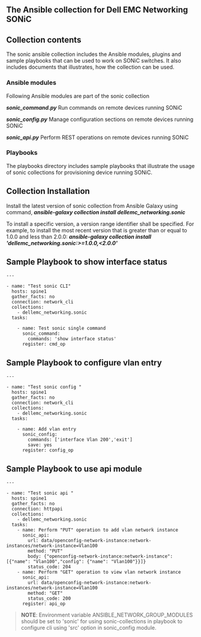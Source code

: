 ﻿> 

## The Ansible collection for Dell EMC Networking SONiC

## Collection contents
The sonic ansible collection includes the Ansible modules, plugins and sample playbooks that can be used to work on SONiC switches. It also includes documents that illustrates, how the collection can be used.

### Ansible modules
Following Ansible modules are part of the sonic collection

***sonic_command.py***
Run commands on remote devices running SONiC

***sonic_config.py***
Manage configuration sections on remote devices running SONiC
  
***sonic_api.py***
Perform REST operations on remote devices running SONiC

### Playbooks
The playbooks directory includes sample playbooks that illustrate the usage of sonic collections for provisioning
device running SONiC.

## Collection Installation
Install the latest version of sonic collection from Ansible Galaxy using command,
***ansible-galaxy collection install dellemc_networking.sonic***

To install a specific version,  a version range identifier shall be specified. For example, to install the most recent version that is greater than or equal to 1.0.0 and less than 2.0.0:
***ansible-galaxy collection install 'dellemc_networking.sonic:>=1.0.0,<2.0.0'***

## Sample Playbook to show interface status

    ---

    - name: "Test sonic CLI"
      hosts: spine1
      gather_facts: no
      connection: network_cli
      collections:
        - dellemc_networking.sonic
      tasks:

        - name: Test sonic single command
          sonic_command:
            commands: 'show interface status'
          register: cmd_op

## Sample Playbook to configure vlan entry
    
    ---

    - name: "Test sonic config "
      hosts: spine1
      gather_facts: no
      connection: network_cli
      collections:
        - dellemc_networking.sonic
      tasks:

        - name: Add vlan entry
          sonic_config:
            commands: ['interface Vlan 200','exit']
            save: yes
          register: config_op
 
## Sample Playbook to use api module

    ---

    - name: "Test sonic api "
      hosts: spine1
      gather_facts: no
      connection: httpapi
      collections:
        - dellemc_networking.sonic
      tasks:
        - name: Perform "PUT" operation to add vlan network instance
          sonic_api:
            url: data/openconfig-network-instance:network-instances/network-instance=Vlan100
            method: "PUT"
            body: {"openconfig-network-instance:network-instance": [{"name": "Vlan100","config": {"name": "Vlan100"}}]}
            status_code: 204
        - name: Perform "GET" operation to view vlan network instance
          sonic_api:
            url: data/openconfig-network-instance:network-instances/network-instance=Vlan100
            method: "GET"
            status_code: 200
          register: api_op


> **NOTE**: Environment variable ANSIBLE_NETWORK_GROUP_MODULES should be set to 'sonic' for using sonic-collections in playbook to configure cli using 'src' option in sonic_config module.
